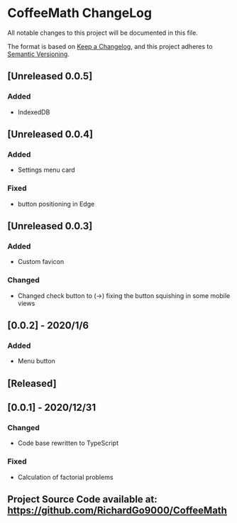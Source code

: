 # CoffeeMath ChangeLog
All notable changes to this project will be documented in this file.

The format is based on [Keep a Changelog](https://keepachangelog.com/en/1.0.0/),
and this project adheres to [Semantic Versioning](https://semver.org/spec/v2.0.0.html).


## [Unreleased 0.0.5]
### Added 
- IndexedDB

## [Unreleased 0.0.4]
### Added 
- Settings menu card
### Fixed
- button positioning in Edge

## [Unreleased 0.0.3]
### Added
- Custom favicon
### Changed
- Changed check button to (->) fixing the button squishing in some mobile views

## [0.0.2] - 2020/1/6
### Added 
- Menu button

## [Released]

## [0.0.1] - 2020/12/31
### Changed
- Code base rewritten to TypeScript
### Fixed
- Calculation of factorial problems


## Project Source Code available at: https://github.com/RichardGo9000/CoffeeMath
